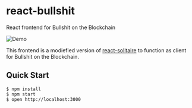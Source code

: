 # react-bullshit

React frontend for Bullshit on the Blockchain

![Demo](demo.gif)

This frontend is a modiefied version of [react-solitaire](https://github.com/gcedo/react-solitaire) to function as client for Bullshit on the Blockchain.

## Quick Start
```
$ npm install
$ npm start
$ open http://localhost:3000
```
